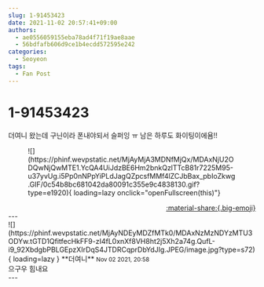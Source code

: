 ```yaml
---
slug: 1-91453423
date: 2021-11-02 20:57:41+09:00
authors:
  - ae0556059155eba78ad4f71f19ae8aae
  - 56bdfafb606d9ce1b4ecdd572595e242
categories:
  - Seoyeon
tags:
  - Fan Post
---
```


# 1-91453423

<div class="post-container" markdown="1">
<div class="content-container md-sidebar__scrollwrap" markdown="1">

더여니 왔는데 구닌이라 폰내야되서 슬퍼잉 ㅠ 남은 하루도 화이팅이에욤!!
<figure markdown="1">
![](https://phinf.wevpstatic.net/MjAyMjA3MDNfMjQx/MDAxNjU2ODQwNjQwMTE1.YcQA4UiJdzBE6Hm2bnkQzlTTcB81r7225M95-u37yvUg.i5Pp0nNPpYiPLdJagQZpcsfMMf4lZCJbBax_pbIoZkwg.GIF/0c54b8bc681042da80091c355e9c4838130.gif?type=e1920){ loading=lazy onclick="openFullscreen(this)"}
</figure>


</div>
</div>

<div style="text-align: right;" markdown="1">
<a href="https://weverse.io/fromis9/fanpost/1-91453423" style="text-align: right;">:material-share:{.big-emoji}</a>
</div>
---

<div class="comments-container md-sidebar__scrollwrap" markdown="1">
<div class="comment" markdown="1">
<div class='id-container' markdown="1">
![](https://phinf.wevpstatic.net/MjAyNDEyMDZfMTk0/MDAxNzMzNDYzMTU3ODYw.tGTD1QfitfecHkFF9-zI4fL0xnXf8VH8ht2j5Xh2a74g.QufL-i9_92XbdgbPBLGEpzXIrDqS4JTDRCqprDbYdJIg.JPEG/image.jpg?type=s72){ loading=lazy }
**<span class="artist">더여니</span>** <small>Nov 02 2021, 20:58</small><br>
</div>
<div class='comment-body' markdown="1">
으구우 힘내요
</div>
</div>
</div>
---
